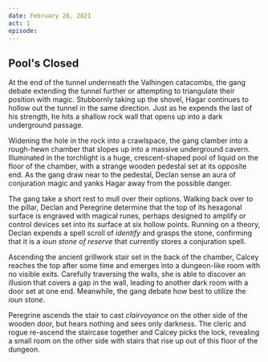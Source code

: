 ```yaml
---
date: February 28, 2021
act: 1
episode: 
---
```

##  Pool's Closed

At the end of the tunnel underneath the Valhingen catacombs, the gang debate extending the tunnel further or attempting to triangulate their position with magic. Stubbornly taking up the shovel, Hagar continues to hollow out the tunnel in the same direction. Just as he expends the last of his strength, he hits a shallow rock wall that opens up into a dark underground passage.

Widening the hole in the rock into a crawlspace, the gang clamber into a rough-hewn chamber that slopes up into a massive underground cavern. Illuminated in the torchlight is a huge, crescent-shaped pool of liquid on the floor of the chamber, with a strange wooden pedestal set at its opposite end. As the gang draw near to the pedestal, Declan sense an aura of conjuration magic and yanks Hagar away from the possible danger.

The gang take a short rest to mull over their options. Walking back over to the pillar, Declan and Peregrine determine that the top of its hexagonal surface is engraved with magical runes, perhaps designed to amplify or control devices set into its surface at six hollow points. Running on a theory, Declan expends a spell scroll of *identify* and grasps the stone, confirming that it is a *ioun stone of reserve* that currently stores a conjuration spell.

Ascending the ancient grillwork stair set in the back of the chamber, Calcey reaches the top after some time and emerges into a dungeon-like room with no visible exits. Carefully traversing the walls, she is able to discover an illusion that covers a gap in the wall, leading to another dark room with a door set at one end. Meanwhile, the gang debate how best to utilize the *ioun stone*.

Peregrine ascends the stair to cast *clairvoyance* on the other side of the wooden door, but hears nothing and sees only darkness. The cleric and rogue re-ascend the staircase together and Calcey picks the lock, revealing a small room on the other side with stairs that rise up out of this floor of the dungeon.
